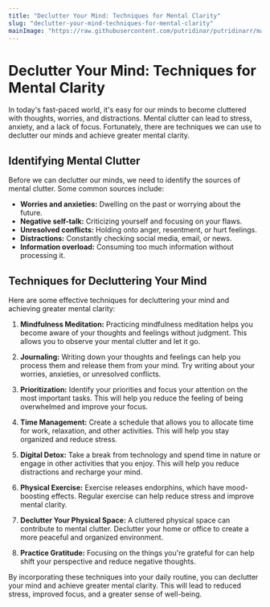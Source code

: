 ```yaml
---
title: "Declutter Your Mind: Techniques for Mental Clarity"
slug: "declutter-your-mind-techniques-for-mental-clarity"
mainImage: "https://raw.githubusercontent.com/putridinar/putridinarr/main/assets/images/1753834326949-declutter-your-mind-techniques-for-mental-clarity.png"
---
```


# Declutter Your Mind: Techniques for Mental Clarity

In today's fast-paced world, it's easy for our minds to become cluttered with thoughts, worries, and distractions. Mental clutter can lead to stress, anxiety, and a lack of focus. Fortunately, there are techniques we can use to declutter our minds and achieve greater mental clarity.

## Identifying Mental Clutter

Before we can declutter our minds, we need to identify the sources of mental clutter. Some common sources include:

*   **Worries and anxieties:** Dwelling on the past or worrying about the future.
*   **Negative self-talk:** Criticizing yourself and focusing on your flaws.
*   **Unresolved conflicts:** Holding onto anger, resentment, or hurt feelings.
*   **Distractions:** Constantly checking social media, email, or news.
*   **Information overload:** Consuming too much information without processing it.

## Techniques for Decluttering Your Mind

Here are some effective techniques for decluttering your mind and achieving greater mental clarity:

1.  **Mindfulness Meditation:** Practicing mindfulness meditation helps you become aware of your thoughts and feelings without judgment. This allows you to observe your mental clutter and let it go.

2.  **Journaling:** Writing down your thoughts and feelings can help you process them and release them from your mind. Try writing about your worries, anxieties, or unresolved conflicts.

3.  **Prioritization:** Identify your priorities and focus your attention on the most important tasks. This will help you reduce the feeling of being overwhelmed and improve your focus.

4.  **Time Management:** Create a schedule that allows you to allocate time for work, relaxation, and other activities. This will help you stay organized and reduce stress.

5.  **Digital Detox:** Take a break from technology and spend time in nature or engage in other activities that you enjoy. This will help you reduce distractions and recharge your mind.

6.  **Physical Exercise:** Exercise releases endorphins, which have mood-boosting effects. Regular exercise can help reduce stress and improve mental clarity.

7.  **Declutter Your Physical Space:** A cluttered physical space can contribute to mental clutter. Declutter your home or office to create a more peaceful and organized environment.

8.  **Practice Gratitude:** Focusing on the things you're grateful for can help shift your perspective and reduce negative thoughts.

By incorporating these techniques into your daily routine, you can declutter your mind and achieve greater mental clarity. This will lead to reduced stress, improved focus, and a greater sense of well-being.
